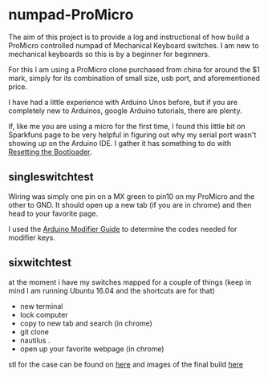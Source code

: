 # numpad-ProMicro

The aim of this project is to provide a log and instructional of how build
a ProMicro controlled numpad of Mechanical Keyboard switches. I am new to
mechanical keyboards so this is by a beginner for beginners.

For this I am using a ProMicro clone purchased from china for around the $1
mark, simply for its combination of small size, usb port, and aforementioned
price.

I have had a little experience with Arduino Unos before,
but if you are completely new to Arduinos, google Arduino tutorials,
there are plenty.

If, like me you are using a micro for the first time, I found this little bit
on Sparkfuns page to be very helpful in figuring out why my serial port wasn't
showing up on the Arduino IDE. I gather it has something to do with
[Resetting the Bootloader](https://learn.sparkfun.com/tutorials/pro-micro--fio-v3-hookup-guide/troubleshooting-and-faq).

## singleswitchtest
Wiring was simply one pin on a MX green to pin10 on my ProMicro and the other
to GND. It should open up a new tab (if you are in chrome) and then head
to your favorite page.

I used the [Arduino Modifier Guide](https://www.arduino.cc/en/Reference/KeyboardModifiers)
to determine the codes needed for modifier keys.

## sixwitchtest
at the moment i have my switches mapped for a couple of things
(keep in mind I am running Ubuntu 16.04 and the shortcuts are for that)
- new terminal
- lock computer
- copy to new tab and search (in chrome)
- git clone <clipboard>
- nautilus .
- open up your favorite webpage (in chrome)

stl for the case can be found on [here](http://www.thingiverse.com/thing:1735671) and images of the final build [here](http://imgur.com/gallery/pZwyw)
